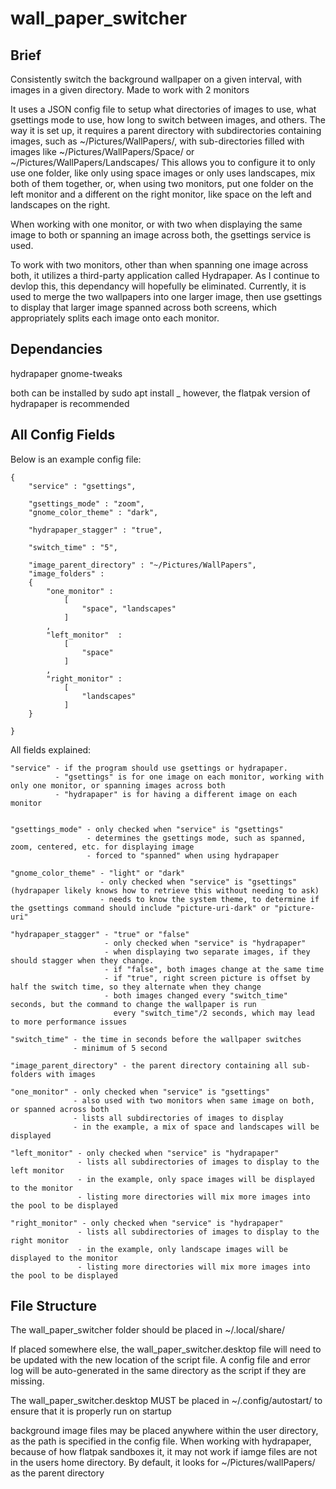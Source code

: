 # wall_paper_switcher

## Brief
Consistently switch the background wallpaper on a given interval, with images in a given directory. Made to work with 2 monitors

It uses a JSON config file to setup what directories of images to use, what gsettings mode to use, how long to 
switch between images, and others. The way it is set up, it requires a parent directory with subdirectories containing images, 
such as ~/Pictures/WallPapers/, with sub-directories filled with images like ~/Pictures/WallPapers/Space/ or ~/Pictures/WallPapers/Landscapes/
This allows you to configure it to only use one folder, like only using space images or only uses landscapes, mix both of them together, 
or, when using two monitors, put one folder on the left monitor and a different on the right monitor, like space on the left and 
landscapes on the right.

When working with one monitor, or with two when displaying the same image to both or spanning an image across both, 
the gsettings service is used. 

To work with two monitors, other than when spanning one image across both, it utilizes a third-party application
called Hydrapaper. As I continue to devlop this, this dependancy will hopefully be eliminated. Currently, it is used
to merge the two wallpapers into one larger image, then use gsettings to display that larger image spanned across both screens, 
which appropriately splits each image onto each monitor.

## Dependancies
hydrapaper 
gnome-tweaks

both can be installed by sudo apt install _ 
however, the flatpak version of hydrapaper is recommended

## All Config Fields 
Below is an example config file:

```
{
    "service" : "gsettings",

    "gsettings_mode" : "zoom",
    "gnome_color_theme" : "dark",

    "hydrapaper_stagger" : "true",

    "switch_time" : "5",

    "image_parent_directory" : "~/Pictures/WallPapers",
    "image_folders" : 
    {
        "one_monitor" :
            [
                "space", "landscapes"
            ]
        ,
        "left_monitor"  : 
            [
                "space"
            ]
        ,
        "right_monitor" : 
            [
                "landscapes"
            ]
    }

}
```
All fields explained:
```
"service" - if the program should use gsettings or hydrapaper.
          - "gsettings" is for one image on each monitor, working with only one monitor, or spanning images across both
          - "hydrapaper" is for having a different image on each monitor
          
           
"gsettings_mode" - only checked when "service" is "gsettings"
                 - determines the gsettings mode, such as spanned, zoom, centered, etc. for displaying image
                 - forced to "spanned" when using hydrapaper

"gnome_color_theme" - "light" or "dark"
                    - only checked when "service" is "gsettings" (hydrapaper likely knows how to retrieve this without needing to ask)
                    - needs to know the system theme, to determine if the gsettings command should include "picture-uri-dark" or "picture-uri"

"hydrapaper_stagger" - "true" or "false"
                     - only checked when "service" is "hydrapaper"
                     - when displaying two separate images, if they should stagger when they change. 
                     - if "false", both images change at the same time
                     - if "true", right screen picture is offset by half the switch time, so they alternate when they change
                     - both images changed every "switch_time" seconds, but the command to change the wallpaper is run 
                       every "switch_time"/2 seconds, which may lead to more performance issues
                       
"switch_time" - the time in seconds before the wallpaper switches
              - minimum of 5 second

"image_parent_directory" - the parent directory containing all sub-folders with images

"one_monitor" - only checked when "service" is "gsettings"
              - also used with two monitors when same image on both, or spanned across both
              - lists all subdirectories of images to display
              - in the example, a mix of space and landscapes will be displayed

"left_monitor" - only checked when "service" is "hydrapaper"
               - lists all subdirectories of images to display to the left monitor
               - in the example, only space images will be displayed to the monitor
               - listing more directories will mix more images into the pool to be displayed

"right_monitor" - only checked when "service" is "hydrapaper"
               - lists all subdirectories of images to display to the right monitor
               - in the example, only landscape images will be displayed to the monitor
               - listing more directories will mix more images into the pool to be displayed
```

## File Structure
The wall_paper_switcher folder should be placed in ~/.local/share/

If placed somewhere else, the wall_paper_switcher.desktop file will need to be updated with the new location 
of the script file. A config file and error log will be auto-generated in the same directory as the script if 
they are missing. 

The wall_paper_switcher.desktop MUST be placed in ~/.config/autostart/ to ensure that it is properly run on startup

background image files may be placed anywhere within the user directory, as the path is specified in the config file. 
When working with hydrapaper, because of how flatpak sandboxes it, it may not work if iamge files are not in the users home directory. 
By default, it looks for ~/Pictures/wallPapers/ as the parent directory
